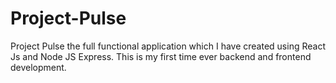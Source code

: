 # Project-Pulse
Project Pulse the full functional application which I have created using React Js and Node JS Express. This is my first time ever backend and frontend development. 
